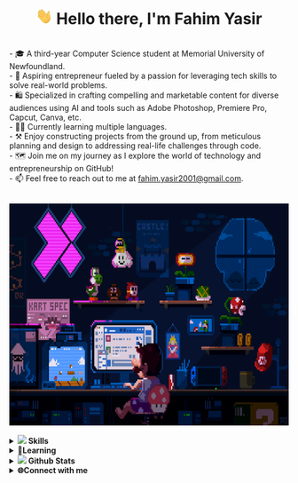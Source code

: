 <h1 align="center"><b><img src="img/wave.gif" width="30px" height="30px" /> Hello there, I'm Fahim Yasir </b></h1>

</br>
- 🎓 A third-year Computer Science student at Memorial University of Newfoundland.
</br>
- 👔 Aspiring entrepreneur fueled by a passion for leveraging tech skills to solve real-world problems.
</br>
- 🛍️ Specialized in crafting compelling and marketable content for diverse audiences using AI and tools such as Adobe Photoshop, Premiere Pro, Capcut, Canva, etc.
</br>
- 👨‍💻 Currently learning multiple languages.
</br>
- ⚒️ Enjoy constructing projects from the ground up, from meticulous planning and design to addressing real-life challenges through code.
</br>
- 🗺️ Join me on my journey as I explore the world of technology and entrepreneurship on GitHub!
</br>
- 📫 Feel free to reach out to me at  <a href="mailto:fahim.yasir2001@gmail.com">fahim.yasir2001@gmail.com</a>.
</br>
</br>

<p align="center">
<img height=400px src="img/comp6.gif"/>
</p>

<details>
  <summary><strong><img src="https://media2.giphy.com/media/QssGEmpkyEOhBCb7e1/giphy.gif?cid=ecf05e47a0n3gi1bfqntqmob8g9aid1oyj2wr3ds3mg700bl&rid=giphy.gif" width ="25"><b> Skills</b></strong></summary>
  
<div>
  <p align="center">
    <img align="center" src="https://img.shields.io/badge/c-%2300599C.svg?style=for-the-badge&logo=c&logoColor=white" alt="C">
    <img align="center" src="https://img.shields.io/badge/css3-%231572B6.svg?style=for-the-badge&logo=css3&logoColor=white" alt="CSS3">
    <img align="center" src="https://img.shields.io/badge/html5-%23E34F26.svg?style=for-the-badge&logo=html5&logoColor=white" alt="HTML5">
    <img align="center" src="https://img.shields.io/badge/java-%23ED8B00.svg?style=for-the-badge&logo=openjdk&logoColor=white" alt="Java">
    <img align="center" src="https://img.shields.io/badge/python-3670A0?style=for-the-badge&logo=python&logoColor=ffdd54" alt="Python">
    <img align="center" src="https://img.shields.io/badge/sqlite-%2307405e.svg?style=for-the-badge&logo=sqlite&logoColor=white" alt="SQLite">
    <img align="center" src="https://img.shields.io/badge/Linux-FCC624?style=for-the-badge&logo=linux&logoColor=black" alt="Linux">
    <img align="center" src="https://img.shields.io/badge/mac%20os-000000?style=for-the-badge&logo=apple&logoColor=white" alt="Mac">
    <img align="center" src="https://img.shields.io/badge/Windows-0078D6?style=for-the-badge&logo=windows&logoColor=white" alt="Windows">
  </p>
  <p align="center">
    <img align="center" src="https://img.shields.io/badge/adobe%20photoshop-%2331A8FF.svg?style=for-the-badge&logo=adobe%20photoshop&logoColor=white" alt="AdobePhotoshop">
    <img align="center" src="https://img.shields.io/badge/Adobe%20Lightroom-31A8FF.svg?style=for-the-badge&logo=Adobe%20Lightroom&logoColor=white" alt="AdobeLightroom">
    <img align="center" src="https://img.shields.io/badge/Adobe%20Premiere%20Pro-9999FF.svg?style=for-the-badge&logo=Adobe%20Premiere%20Pro&logoColor=white" alt="AdobePreimerePro">
    <img align="center" src="https://img.shields.io/badge/Canva-%2300C4CC.svg?style=for-the-badge&logo=Canva&logoColor=white" alt="Canva">
  </p><br>
</div>
</details>


<details>
  <summary><strong>🚧Learning</strong></summary>
<div>
  <p align="center">
    <img align="center" src="https://img.shields.io/badge/javascript-%23323330.svg?style=for-the-badge&logo=javascript&logoColor=%23F7DF1E" alt="JavaScript">
    <img align="center" src="https://img.shields.io/badge/react-%2320232a.svg?style=for-the-badge&logo=react&logoColor=%2361DAFB" alt="React">
    <img align="center" src="https://img.shields.io/badge/typescript-%23007ACC.svg?style=for-the-badge&logo=typescript&logoColor=white" alt="TypeScript">
    <img align="center" src="https://img.shields.io/badge/bootstrap-%238511FA.svg?style=for-the-badge&logo=bootstrap&logoColor=white" alt="Bootstrap">
    <img align="center" src="https://img.shields.io/badge/node.js-6DA55F?style=for-the-badge&logo=node.js&logoColor=white" alt="NodeJS">
    <img align="center" src="https://img.shields.io/badge/express.js-%23404d59.svg?style=for-the-badge&logo=express&logoColor=%2361DAFB" alt="ExpressJS">
    <img align="center" src="https://img.shields.io/badge/mysql-%2300000f.svg?style=for-the-badge&logo=mysql&logoColor=white" alt="MySQL">
    <img align="center" src="https://img.shields.io/badge/MongoDB-%234ea94b.svg?style=for-the-badge&logo=mongodb&logoColor=white" alt="MongoDB">
  </p><br>
</div>
</details>


<details>
<summary><strong><img src="https://media.giphy.com/media/iY8CRBdQXODJSCERIr/giphy.gif" width="30"><b> Github Stats </b>
<br></strong></summary>
<br>

|Github Statistics|Languages|
|-|-|
|[![Fahim's github stats](https://github-readme-stats.vercel.app/api?username=fahim-ysr&theme=dark&hide_border=false&include_all_commits=false&count_private=false)](https://github.com/hechadielhassania)|![Top Langs](https://github-readme-stats.vercel.app/api/top-langs/?username=fahim-ysr&theme=dark&hide_border=false&include_all_commits=false&count_private=false&layout=compact)

</br>
</details>

<details>
  <summary><strong>🌐Connect with me</strong></summary>
<div>
  <p align="center">
    <a href="https://linkedin.com/in/fahim-yasir" target="blank"><img align="center" src="https://img.shields.io/badge/LinkedIn-0077B5?style=for-the-badge&logo=linkedin&logoColor=white" alt="LinkedIn"></a>
    <a href="mailto:fahim.yasir2001@gmail.com" target="blank"><img align="center" src="https://img.shields.io/badge/Gmail-D14836?style=for-the-badge&logo=gmail&logoColor=white" alt="Gmail"/></a>
  </p><br>
</div>
</details>
